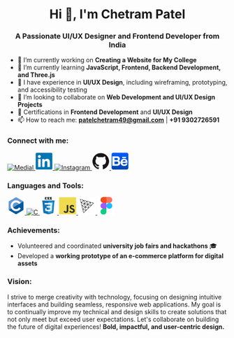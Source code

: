 <h1 align="center">Hi 👋, I'm Chetram Patel</h1>
<h3 align="center">A Passionate UI/UX Designer and Frontend Developer from India</h3>

- 🔭 I’m currently working on <strong>Creating a Website for My College</strong>  
- 🌱 I’m currently learning <strong>JavaScript, Frontend, Backend Development, and Three.js</strong>  
- 🎨 I have experience in <strong>UI/UX Design</strong>, including wireframing, prototyping, and accessibility testing  
- 👯 I’m looking to collaborate on <strong>Web Development and UI/UX Design Projects</strong>  
- 📜 Certifications in <strong>Frontend Development</strong> and <strong>UI/UX Design</strong>  
- 📫 How to reach me: <strong>patelchetram49@gmail.com</strong> | <strong>+91 9302726591</strong>

<h3 align="left">Connect with me:</h3>
<p align="left">
  <a href="https://www.medial.app/user/chetram-patel-5660cfe8dad75" target="_blank" rel="noreferrer">
    <img src="https://play-lh.googleusercontent.com/fy8qLJ7AdY5QP4tnlnp8AtAqT_rS1h-2ZS_8ANTz_J2il0La7_E9VJozPn3mLFxTj-Bq=w240-h480-rw" alt="Medial" width="40" height="40" />
  </a>
  <a href="https://www.linkedin.com/in/chetram-patel-b25768252/" target="_blank" rel="noreferrer">
    <img src="https://raw.githubusercontent.com/devicons/devicon/master/icons/linkedin/linkedin-original.svg" alt="LinkedIn" width="40" height="40" />
  </a>
  <a href="https://www.instagram.com/developer_chetram" target="_blank" rel="noreferrer">
    <img src="https://img.icons8.com/ios-filled/50/000000/instagram-new.png" alt="Instagram" width="40" height="40" />
  </a>
  <a href="https://github.com/DeveloperChetram/" target="_blank" rel="noreferrer">
    <img src="https://raw.githubusercontent.com/devicons/devicon/master/icons/github/github-original.svg" alt="GitHub" width="40" height="40" />
  </a>
  <a href="https://www.behance.net/chetrampatel" target="_blank" rel="noreferrer">
    <img src="https://raw.githubusercontent.com/devicons/devicon/master/icons/behance/behance-original.svg" alt="Behance" width="40" height="40" />
  </a>
</p>

<h3 align="left">Languages and Tools:</h3>
<p align="left">
  <a href="https://www.cprogramming.com/" target="_blank" rel="noreferrer">
    <img src="https://raw.githubusercontent.com/devicons/devicon/master/icons/c/c-original.svg" alt="C" width="40" height="40" />
  </a>
    <a href="https://www.cprogramming.com/" target="_blank" rel="noreferrer">
    <img src="https://cdn-icons-png.flaticon.com/512/732/732212.png" alt="C" width="40" height="40" />
  </a>
  <a href="https://www.w3schools.com/css/" target="_blank" rel="noreferrer">
    <img src="https://raw.githubusercontent.com/devicons/devicon/master/icons/css3/css3-original-wordmark.svg" alt="CSS3" width="40" height="40" />
  </a>
  <a href="https://developer.mozilla.org/en-US/docs/Web/JavaScript" target="_blank" rel="noreferrer">
    <img src="https://raw.githubusercontent.com/devicons/devicon/master/icons/javascript/javascript-original.svg" alt="JavaScript" width="40" height="40" />
  </a>
  <a href="https://threejs.org/" target="_blank" rel="noreferrer">
    <img src="https://raw.githubusercontent.com/devicons/devicon/master/icons/threejs/threejs-original.svg" alt="Three.js" width="40" height="40" />
  </a>
  <a href="https://www.figma.com/" target="_blank" rel="noreferrer">
    <img src="https://raw.githubusercontent.com/devicons/devicon/master/icons/figma/figma-original.svg" alt="Figma" width="40" height="40" />
  </a>
</p>

<h3 align="left">Achievements:</h3>
<ul>
  <li>Volunteered and coordinated <strong>university job fairs and hackathons</strong> 🎓</li>
  <li>Developed a <strong>working prototype of an e-commerce platform for digital assets</strong></li>
</ul>

<h3 align="left">Vision:</h3>
<p>I strive to merge creativity with technology, focusing on designing intuitive interfaces and building seamless, responsive web applications. My goal is to continually improve my technical and design skills to create solutions that not only meet but exceed user expectations. Let's collaborate on building the future of digital experiences! <strong>Bold, impactful, and user-centric design.</strong></p>
